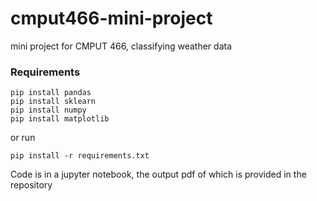 # cmput466-mini-project

mini project for CMPUT 466, classifying weather data

### Requirements
```
pip install pandas
pip install sklearn
pip install numpy
pip install matplotlib
```

or run

```
pip install -r requirements.txt
```

Code is in a jupyter notebook, the output pdf of which is provided in the repository
